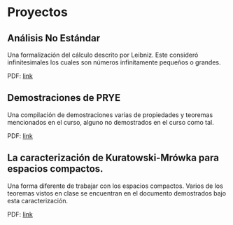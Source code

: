 # Proyectos

## Análisis No Estándar

Una formalización del cálculo descrito por Leibniz. Este consideró infinitesimales
los cuales son números infinitamente pequeños o grandes.

PDF: [link](AnalisisNE.pdf)

## Demostraciones de PRYE

Una compilación de demostraciones varias de propiedades y teoremas mencionados en el curso, alguno no demostrados en el curso como tal.

PDF: [link](DemoPRYE.pdf)

## La caracterización de Kuratowski-Mrówka para espacios compactos.

Una forma diferente de trabajar con los espacios compactos. Varios de los teoremas vistos en clase
se encuentran en el documento demostrados bajo esta caracterización.

PDF: [link](TOPO.pdf)
